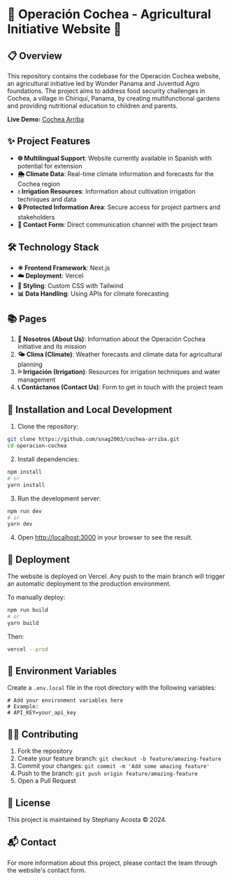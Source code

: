 # 🌱 Operación Cochea - Agricultural Initiative Website 🌱

## 📋 Overview
This repository contains the codebase for the Operación Cochea website, an agricultural initiative led by Wonder Panama and Juventud Agro foundations. The project aims to address food security challenges in Cochea, a village in Chiriquí, Panama, by creating multifunctional gardens and providing nutritional education to children and parents.

**Live Demo:** [Cochea Arriba](https://cochea-arriba.vercel.app/)

## ✨ Project Features
- **🌐 Multilingual Support**: Website currently available in Spanish with potential for extension
- **🌦️ Climate Data**: Real-time climate information and forecasts for the Cochea region
- **💧 Irrigation Resources**: Information about cultivation irrigation techniques and data
- **🔒 Protected Information Area**: Secure access for project partners and stakeholders
- **📨 Contact Form**: Direct communication channel with the project team

## 🛠️ Technology Stack
- **⚛️ Frontend Framework**: Next.js
- **☁️ Deployment**: Vercel
- **🎨 Styling**: Custom CSS with Tailwind
- **📊 Data Handling**: Using APIs for climate forecasting

## 📚 Pages
1. **👥 Nosotros (About Us)**: Information about the Operación Cochea initiative and its mission
2. **🌤️ Clima (Climate)**: Weather forecasts and climate data for agricultural planning
3. **💦 Irrigación (Irrigation)**: Resources for irrigation techniques and water management
4. **📞 Contáctanos (Contact Us)**: Form to get in touch with the project team

## 🚀 Installation and Local Development
1. Clone the repository:
```bash
git clone https://github.com/snag2003/cochea-arriba.git
cd operacion-cochea
```

2. Install dependencies:
```bash
npm install
# or
yarn install
```

3. Run the development server:
```bash
npm run dev
# or
yarn dev
```

4. Open [http://localhost:3000](http://localhost:3000) in your browser to see the result.

## 🚢 Deployment
The website is deployed on Vercel. Any push to the main branch will trigger an automatic deployment to the production environment.

To manually deploy:
```bash
npm run build
# or
yarn build
```

Then:
```bash
vercel --prod
```

## 🔐 Environment Variables
Create a `.env.local` file in the root directory with the following variables:
```
# Add your environment variables here
# Example:
# API_KEY=your_api_key
```

## 👨‍💻 Contributing
1. Fork the repository
2. Create your feature branch: `git checkout -b feature/amazing-feature`
3. Commit your changes: `git commit -m 'Add some amazing feature'`
4. Push to the branch: `git push origin feature/amazing-feature`
5. Open a Pull Request

## 📝 License
This project is maintained by Stephany Acosta © 2024.

## 📬 Contact
For more information about this project, please contact the team through the website's contact form.
